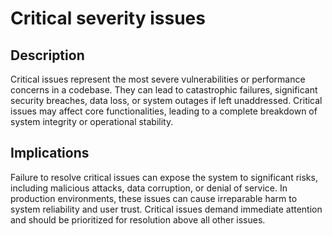 # Critical severity issues

## Description

Critical issues represent the most severe vulnerabilities or performance concerns in a codebase. They can lead to catastrophic failures, significant security breaches, data loss, or system outages if left unaddressed. Critical issues may affect core functionalities, leading to a complete breakdown of system integrity or operational stability.

## Implications

Failure to resolve critical issues can expose the system to significant risks, including malicious attacks, data corruption, or denial of service. In production environments, these issues can cause irreparable harm to system reliability and user trust. Critical issues demand immediate attention and should be prioritized for resolution above all other issues.
